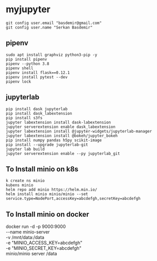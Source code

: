 # myjupyter

```
git config user.email "basdemir@gmail.com"
git config user.name "Serkan Basdemir"
```

## pipenv

```
sudo apt install graphviz python3-pip -y
pip install pipenv
pipenv --python 3.8
pipenv shell
pipenv install flask==0.12.1
pipenv install pytest --dev
pipenv lock
```

## jupyterlab

```
pip install dask jupyterlab
pip install dask_labextension
pip install s3fs
jupyter labextension install dask-labextension
jupyter serverextension enable dask_labextension
jupyter labextension install @jupyter-widgets/jupyterlab-manager
jupyter labextension install @bokeh/jupyter_bokeh
pip install numpy pandas h5py scikit-image
pip install --upgrade jupyterlab-git
jupyter lab build
jupyter serverextension enable --py jupyterlab_git
```

## To Install minio on k8s
```
k create ns minio
kubens minio
helm repo add minio https://helm.min.io/
helm install minio minio/minio --set service.type=NodePort,accessKey=abcdefgh,secretKey=abcdefgh
```

## To Install minio on docker

docker run -d -p 9000:9000 \
  --name minio-server \
  -v /mnt/data:/data \
  -e "MINIO_ACCESS_KEY=abcdefgh" \
  -e "MINIO_SECRET_KEY=abcdefgh" \
  minio/minio server /data